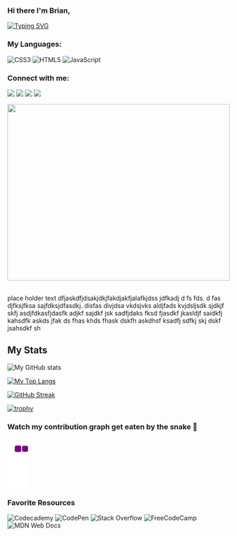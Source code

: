 ### Hi there I'm Brian,

[![Typing SVG](https://readme-typing-svg.herokuapp.com?lines=Full+Stack+Web+Developer)](https://git.io/typing-svg)

<h3 align="left">My Languages:</h3>
<p align="left">
  
![CSS3](https://img.shields.io/badge/css3-%231572B6.svg?style=for-the-badge&logo=css3&logoColor=white)
![HTML5](https://img.shields.io/badge/html5-%23E34F26.svg?style=for-the-badge&logo=html5&logoColor=white)
![JavaScript](https://img.shields.io/badge/javascript-%23323330.svg?style=for-the-badge&logo=javascript&logoColor=%23F7DF1E)

<h3 align="left">Connect with me:</h3>
<p align="left">
  
 <a href="https://discord.gg/xd4vEjPs" target="blank"><img src="https://img.shields.io/badge/Discord-5865F2?style=for-the-badge&logo=discord&logoColor=white" /></a>
 <a href="https://www.linkedin.com/in/brainybrian316/" target="blank"><img src="https://img.shields.io/badge/LinkedIn-0077B5?style=for-the-badge&logo=linkedin&logoColor=white" /></a>
  <a href="https://www.youtube.com/channel/UCSOQYGSwSQ-DvMlx4BtAONA/featured" target="blank"><img src="https://img.shields.io/badge/YouTube-FF0000?style=for-the-badge&logo=youtube&logoColor=white" /></a>
  <a href="url-redirect" target="blank"><img src="https://img.shields.io/badge/Facebook-1877F2?style=for-the-badge&logo=facebook&logoColor=white" /></a>



<a href="URL_REDIRECT" target="blank"><img align="right" src="https://cdn.dribbble.com/users/416610/screenshots/4801105/media/0f73533e44c089e41c3290d4535491ad.gif" width="100%" height="400" /></a>
&nbsp;

place holder text dfjaskdfjdsakjdkjfakdjakfjalafkjdss jdfkadj d fs fds.  d fas djfksjfksa sajfdksjdfasdkj. disfas divjdsa vkdsjvks aldjfads kvjdsljsdk sjdkjf skfj asdjfdkasfjdasfk adjkf sajdkf jsk sadfjdaks fksd fjasdkf jkasldjf saidkfj kahsdfk askds jfak ds fhas khds fhask dskfh askdhsf ksadfj sdfkj skj dskf jsahsdkf sh

## My Stats

![My GitHub stats](https://github-readme-stats.vercel.app/api?username=Brainybrian316&show_icons=true&theme=tokyonight)
  
[![My Top Langs](https://github-readme-stats.vercel.app/api/top-langs/?username=Brainybrian316&langs_count=8&card_width=495&theme=tokyonight)](https://github.com/Brainybrian316)  

[![GitHub Streak](https://github-readme-streak-stats.herokuapp.com?user=BrainyBrian316&theme=tokyonight&date_format=M%20j%5B%2C%20Y%5D)](https://git.io/streak-stats)  

[![trophy](https://github-profile-trophy.vercel.app/?username=Brainybrian316&theme=tokyonight&row=2&column=3)](https://github.com/Brainybrian316/github-profile-trophy)
  
  
### Watch my contribution graph get eaten by the snake 🐍
  
  ![Snake animation](https://github.com/Brainybrian316/Brainybrian316/blob/output/github-contribution-grid-snake.gif)
  
  ### Favorite Resources
  
  ![Codecademy](https://img.shields.io/badge/Codecademy-FFF0E5?style=for-the-badge&logo=codecademy&logoColor=1F243A)
  ![CodePen](https://img.shields.io/badge/Codepen-000000?style=for-the-badge&logo=codepen&logoColor=white)
  ![Stack Overflow](https://img.shields.io/badge/-Stackoverflow-FE7A16?style=for-the-badge&logo=stack-overflow&logoColor=white)
  ![FreeCodeCamp](https://img.shields.io/badge/Freecodecamp-%23123.svg?&style=for-the-badge&logo=freecodecamp&logoColor=green)
  ![MDN Web Docs](https://img.shields.io/badge/MDN_Web_Docs-black?style=for-the-badge&logo=mdnwebdocs&logoColor=white)

